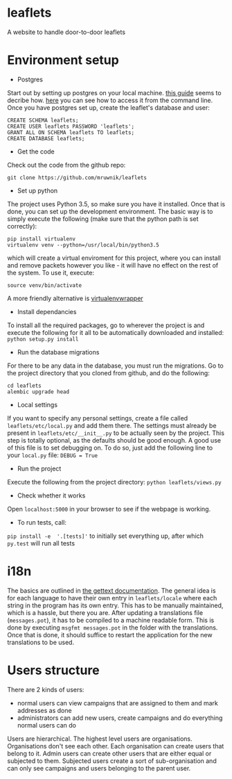 # leaflets
A website to handle door-to-door leaflets


# Environment setup

* Postgres

Start out by setting up postgres on your local machine. [this guide](https://wiki.postgresql.org/wiki/Detailed_installation_guides) seems to decribe how. [here](https://wiki.postgresql.org/wiki/First_steps) you can see how to access it from the command line.
Once you have postgres set up, create the leaflet's database and user:

```
CREATE SCHEMA leaflets;
CREATE USER leaflets PASSWORD 'leaflets';
GRANT ALL ON SCHEMA leaflets TO leaflets;
CREATE DATABASE leaflets;
```

* Get the code

Check out the code from the github repo:

`git clone https://github.com/mruwnik/leaflets`

* Set up python

The project uses Python 3.5, so make sure you have it installed. Once that is done, you can set up the development environment. The basic way is to simply execute the following (make sure that the python path is set correctly):

```
pip install virtualenv
virtualenv venv --python=/usr/local/bin/python3.5
```

which will create a virtual enviroment for this project, where you can install and remove packets however you like - it will have no effect on the rest of the system. To use it, execute:

`source venv/bin/activate`

A more friendly alternative is [virtualenvwrapper](https://virtualenvwrapper.readthedocs.org/en/latest/)

* Install dependancies

To install all the required packages, go to wherever the project is and execute the following for it all to be automatically downloaded and installed:
`python setup.py install`

* Run the database migrations

For there to be any data in the database, you must run the migrations. Go to the project directory that you cloned from github, and do the following:

```
cd leaflets
alembic upgrade head
```

* Local settings

If you want to specify any personal settings, create a file called `leaflets/etc/local.py` and add them there. The settings must already be present in `leaflets/etc/__init__.py` to be actually seen by the project. This step is totally optional, as the defaults should be good enough. A good use of this file is to set debugging on. To do so, just add the following line to your `local.py` file:
`DEBUG = True`

* Run the project

Execute the following from the project directory:
`python leaflets/views.py`

* Check whether it works

Open `localhost:5000` in your browser to see if the webpage is working.

* To run tests, call:

`pip install -e  '.[tests]'` to initially set everything up, after which `py.test` will run all tests


# i18n

The basics are outlined in [the gettext documentation](https://docs.python.org/3/library/gettext.html). The general idea is for each language to have their own entry in `leaflets/locale` where each string in the program has its own entry. This has to be manually maintained, which is a hassle, but there you are. After updating a translations file (`messages.pot`), it has to be compiled to a machine readable form. This is done by executing `msgfmt messages.pot` in the folder with the translations. Once that is done, it should suffice to restart the application for the new translations to be used.

# Users structure

There are 2 kinds of users:
* normal users can view campaigns that are assigned to them and mark addresses as done
* administrators can add new users, create campaigns and do everything normal users can do

Users are hierarchical. The highest level users are organisations. Organisations don't see each other. Each organisation can create users that belong to it. Admin users can create other users that are either equal or subjected to them. Subjected users create a sort of sub-organisation and can only see campaigns and users belonging to the parent user.